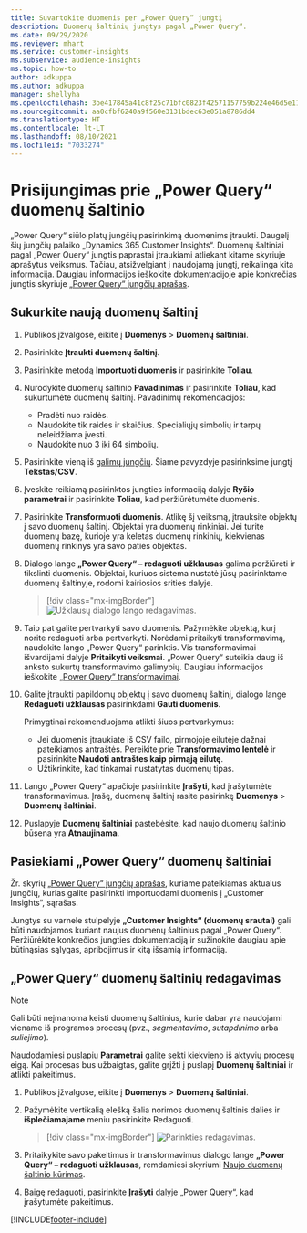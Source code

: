 ```yaml
---
title: Suvartokite duomenis per „Power Query“ jungtį
description: Duomenų šaltinių jungtys pagal „Power Query“.
ms.date: 09/29/2020
ms.reviewer: mhart
ms.service: customer-insights
ms.subservice: audience-insights
ms.topic: how-to
author: adkuppa
ms.author: adkuppa
manager: shellyha
ms.openlocfilehash: 3be417845a41c8f25c71bfc0823f42571157759b224e46d5e114037ee3df8329
ms.sourcegitcommit: aa0cfbf6240a9f560e3131bdec63e051a8786dd4
ms.translationtype: HT
ms.contentlocale: lt-LT
ms.lasthandoff: 08/10/2021
ms.locfileid: "7033274"
---
```

# <a name="connect-to-a-power-query-data-source"></a>Prisijungimas prie „Power Query“ duomenų šaltinio

„Power Query“ siūlo platų jungčių pasirinkimą duomenims įtraukti. Daugelį šių jungčių palaiko „Dynamics 365 Customer Insights“. Duomenų šaltiniai pagal „Power Query“ jungtis paprastai įtraukiami atliekant kitame skyriuje aprašytus veiksmus. Tačiau, atsižvelgiant į naudojamą jungtį, reikalinga kita informacija. Daugiau informacijos ieškokite dokumentacijoje apie konkrečias jungtis skyriuje [„Power Query“ jungčių aprašas](/power-query/connectors/).

## <a name="create-a-new-data-source"></a>Sukurkite naują duomenų šaltinį

1. Publikos įžvalgose, eikite į **Duomenys** > **Duomenų šaltiniai**.

1. Pasirinkite **Įtraukti duomenų šaltinį**.

1. Pasirinkite metodą **Importuoti duomenis** ir pasirinkite **Toliau**.

1. Nurodykite duomenų šaltinio **Pavadinimas** ir pasirinkite **Toliau**, kad sukurtumėte duomenų šaltinį. Pavadinimų rekomendacijos: 
   - Pradėti nuo raidės.
   - Naudokite tik raides ir skaičius. Specialiųjų simbolių ir tarpų neleidžiama įvesti.
   - Naudokite nuo 3 iki 64 simbolių.

1. Pasirinkite vieną iš [galimų jungčių](#available-power-query-data-sources). Šiame pavyzdyje pasirinksime jungtį **Tekstas/CSV**.

1. Įveskite reikiamą pasirinktos jungties informaciją dalyje **Ryšio parametrai** ir pasirinkite **Toliau**, kad peržiūrėtumėte duomenis.

1. Pasirinkite **Transformuoti duomenis**. Atlikę šį veiksmą, įtrauksite objektų į savo duomenų šaltinį. Objektai yra duomenų rinkiniai. Jei turite duomenų bazę, kurioje yra keletas duomenų rinkinių, kiekvienas duomenų rinkinys yra savo paties objektas.

1. Dialogo lange **„Power Query“ – redaguoti užklausas** galima peržiūrėti ir tikslinti duomenis. Objektai, kuriuos sistema nustatė jūsų pasirinktame duomenų šaltinyje, rodomi kairiosios srities dalyje.

   > [!div class="mx-imgBorder"]
   > ![Užklausų dialogo lango redagavimas.](media/data-manager-configure-edit-queries.png "Užklausų redagavimo dialogo langas")

1. Taip pat galite pertvarkyti savo duomenis. Pažymėkite objektą, kurį norite redaguoti arba pertvarkyti. Norėdami pritaikyti transformavimą, naudokite lango „Power Query“ parinktis. Vis transformavimai išvardijami dalyje **Pritaikyti veiksmai**. „Power Query“ suteikia daug iš anksto sukurtų transformavimo galimybių. Daugiau informacijos ieškokite [„Power Query“ transformavimai](/power-query/power-query-what-is-power-query#transformations).

1. Galite įtraukti papildomų objektų į savo duomenų šaltinį, dialogo lange **Redaguoti užklausas** pasirinkdami **Gauti duomenis**.

   Primygtinai rekomenduojama atlikti šiuos pertvarkymus:

   - Jei duomenis įtraukiate iš CSV failo, pirmojoje eilutėje dažnai pateikiamos antraštės. Pereikite prie **Transformavimo lentelė** ir pasirinkite **Naudoti antraštes kaip pirmąją eilutę**.
   - Užtikrinkite, kad tinkamai nustatytas duomenų tipas.

1. Lango „Power Query“ apačioje pasirinkite **Įrašyti**, kad įrašytumėte transformavimus. Įrašę, duomenų šaltinį rasite pasirinkę **Duomenys** > **Duomenų šaltiniai**.

1. Puslapyje **Duomenų šaltiniai** pastebėsite, kad naujo duomenų šaltinio būsena yra **Atnaujinama**.

## <a name="available-power-query-data-sources"></a>Pasiekiami „Power Query“ duomenų šaltiniai

Žr. skyrių [„Power Query“ jungčių aprašas](/power-query/connectors/), kuriame pateikiamas aktualus jungčių, kurias galite pasirinkti importuodami duomenis į „Customer Insights“, sąrašas. 

Jungtys su varnele stulpelyje **„Customer Insights“ (duomenų srautai)** gali būti naudojamos kuriant naujus duomenų šaltinius pagal „Power Query“. Peržiūrėkite konkrečios jungties dokumentaciją ir sužinokite daugiau apie būtinąsias sąlygas, apribojimus ir kitą išsamią informaciją.

## <a name="edit-power-query-data-sources"></a>„Power Query“ duomenų šaltinių redagavimas

> [!NOTE]
> Gali būti neįmanoma keisti duomenų šaltinius, kurie dabar yra naudojami viename iš programos procesų (pvz., *segmentavimo*, *sutapdinimo* arba *suliejimo*). 
>
> Naudodamiesi puslapiu **Parametrai** galite sekti kiekvieno iš aktyvių procesų eigą. Kai procesas bus užbaigtas, galite grįžti į puslapį **Duomenų šaltiniai** ir atlikti pakeitimus.

1. Publikos įžvalgose, eikite į **Duomenys** > **Duomenų šaltiniai**.

2. Pažymėkite vertikalią elešką šalia norimos duomenų šaltinis dalies ir **išplečiamajame** meniu pasirinkite Redaguoti.

   > [!div class="mx-imgBorder"]
   > ![Parinkties redagavimas.](media/edit-option-data-sources.png "Redagavimo parinktis")

3. Pritaikykite savo pakeitimus ir transformavimus dialogo lange **„Power Query“ – redaguoti užklausas**, remdamiesi skyriumi [Naujo duomenų šaltinio kūrimas](#create-a-new-data-source).

4. Baigę redaguoti, pasirinkite **Įrašyti** dalyje „Power Query“, kad įrašytumėte pakeitimus.


[!INCLUDE[footer-include](../includes/footer-banner.md)]